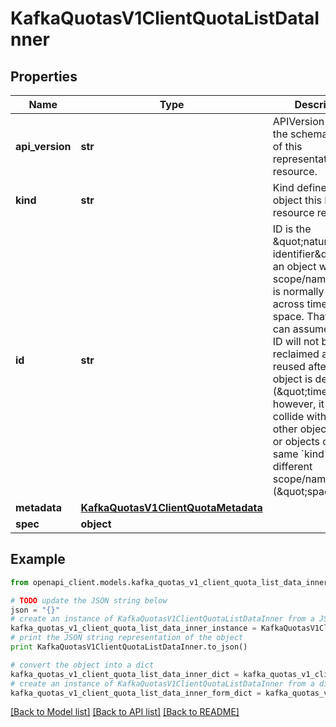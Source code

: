 # KafkaQuotasV1ClientQuotaListDataInner


## Properties
Name | Type | Description | Notes
------------ | ------------- | ------------- | -------------
**api_version** | **str** | APIVersion defines the schema version of this representation of a resource. | [optional] [readonly] 
**kind** | **str** | Kind defines the object this REST resource represents. | [optional] [readonly] 
**id** | **str** | ID is the \&quot;natural identifier\&quot; for an object within its scope/namespace; it is normally unique across time but not space. That is, you can assume that the ID will not be reclaimed and reused after an object is deleted (\&quot;time\&quot;); however, it may collide with IDs for other object &#x60;kinds&#x60; or objects of the same &#x60;kind&#x60; within a different scope/namespace (\&quot;space\&quot;). | [readonly] 
**metadata** | [**KafkaQuotasV1ClientQuotaMetadata**](KafkaQuotasV1ClientQuotaMetadata.md) |  | 
**spec** | **object** |  | 

## Example

```python
from openapi_client.models.kafka_quotas_v1_client_quota_list_data_inner import KafkaQuotasV1ClientQuotaListDataInner

# TODO update the JSON string below
json = "{}"
# create an instance of KafkaQuotasV1ClientQuotaListDataInner from a JSON string
kafka_quotas_v1_client_quota_list_data_inner_instance = KafkaQuotasV1ClientQuotaListDataInner.from_json(json)
# print the JSON string representation of the object
print KafkaQuotasV1ClientQuotaListDataInner.to_json()

# convert the object into a dict
kafka_quotas_v1_client_quota_list_data_inner_dict = kafka_quotas_v1_client_quota_list_data_inner_instance.to_dict()
# create an instance of KafkaQuotasV1ClientQuotaListDataInner from a dict
kafka_quotas_v1_client_quota_list_data_inner_form_dict = kafka_quotas_v1_client_quota_list_data_inner.from_dict(kafka_quotas_v1_client_quota_list_data_inner_dict)
```
[[Back to Model list]](../ccloud/README.md#documentation-for-models) [[Back to API list]](../ccloud/README.md#documentation-for-api-endpoints) [[Back to README]](../ccloud/README.md)


